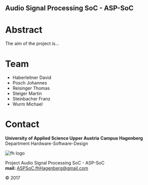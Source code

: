 ## Audio Signal Processing SoC - ASP-SoC

# Abstract

The aim of the project is...

# Team

- Haberleitner David
- Posch Johannes
- Reisinger Thomas
- Steiger Martin
- Steinbacher Franz
- Wurm Michael

# Contact

**University of Applied Science Upper Austria**
**Campus Hagenberg**  
Department Hardware-Software-Design

![fh logo](/Pictures/FhOOeLogoFeb2005.wmf?raw=true)

Project Audio Signal Processing SoC - ASP-SoC  
**mail:** ASPSoC.fhHagenberg@gmail.com  

© 2017

